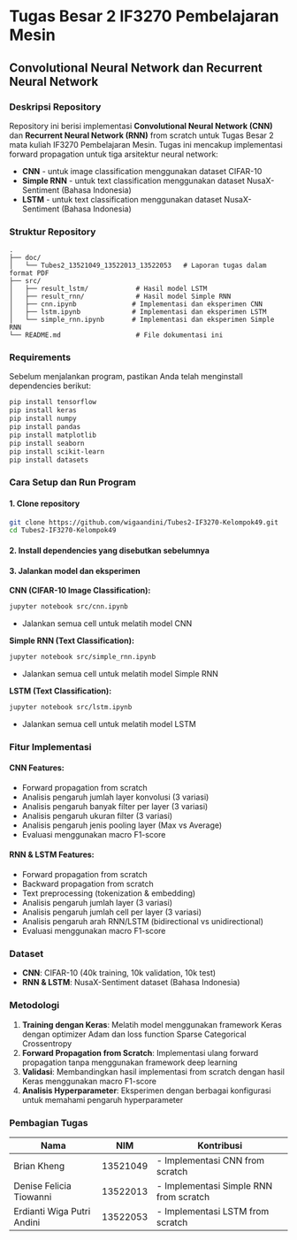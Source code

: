 # Tugas Besar 2 IF3270 Pembelajaran Mesin
## Convolutional Neural Network dan Recurrent Neural Network

### Deskripsi Repository

Repository ini berisi implementasi **Convolutional Neural Network (CNN)** dan **Recurrent Neural Network (RNN)** from scratch untuk Tugas Besar 2 mata kuliah IF3270 Pembelajaran Mesin. Tugas ini mencakup implementasi forward propagation untuk tiga arsitektur neural network:

- **CNN** - untuk image classification menggunakan dataset CIFAR-10
- **Simple RNN** - untuk text classification menggunakan dataset NusaX-Sentiment (Bahasa Indonesia)
- **LSTM** - untuk text classification menggunakan dataset NusaX-Sentiment (Bahasa Indonesia)

### Struktur Repository

```
.
├── doc/
│   └── Tubes2_13521049_13522013_13522053   # Laporan tugas dalam format PDF
├── src/
│   ├── result_lstm/            # Hasil model LSTM
│   ├── result_rnn/             # Hasil model Simple RNN
│   ├── cnn.ipynb              # Implementasi dan eksperimen CNN
│   ├── lstm.ipynb             # Implementasi dan eksperimen LSTM
│   └── simple_rnn.ipynb       # Implementasi dan eksperimen Simple RNN
└── README.md                   # File dokumentasi ini
```

### Requirements

Sebelum menjalankan program, pastikan Anda telah menginstall dependencies berikut:

```bash
pip install tensorflow
pip install keras
pip install numpy
pip install pandas
pip install matplotlib
pip install seaborn
pip install scikit-learn
pip install datasets
```

### Cara Setup dan Run Program

#### 1. Clone repository
```bash
git clone https://github.com/wigaandini/Tubes2-IF3270-Kelompok49.git
cd Tubes2-IF3270-Kelompok49
```

#### 2. Install dependencies yang disebutkan sebelumnya

#### 3. Jalankan model dan eksperimen

**CNN (CIFAR-10 Image Classification):**
```bash
jupyter notebook src/cnn.ipynb
```
- Jalankan semua cell untuk melatih model CNN

**Simple RNN (Text Classification):**
```bash
jupyter notebook src/simple_rnn.ipynb
```
- Jalankan semua cell untuk melatih model Simple RNN

**LSTM (Text Classification):**
```bash
jupyter notebook src/lstm.ipynb
```
- Jalankan semua cell untuk melatih model LSTM

### Fitur Implementasi

#### CNN Features:
- Forward propagation from scratch
- Analisis pengaruh jumlah layer konvolusi (3 variasi)
- Analisis pengaruh banyak filter per layer (3 variasi)
- Analisis pengaruh ukuran filter (3 variasi)
- Analisis pengaruh jenis pooling layer (Max vs Average)
- Evaluasi menggunakan macro F1-score

#### RNN & LSTM Features:
- Forward propagation from scratch
- Backward propagation from scratch
- Text preprocessing (tokenization & embedding)
- Analisis pengaruh jumlah layer (3 variasi)
- Analisis pengaruh jumlah cell per layer (3 variasi)
- Analisis pengaruh arah RNN/LSTM (bidirectional vs unidirectional)
- Evaluasi menggunakan macro F1-score

### Dataset

- **CNN**: CIFAR-10 (40k training, 10k validation, 10k test)
- **RNN & LSTM**: NusaX-Sentiment dataset (Bahasa Indonesia)

### Metodologi

1. **Training dengan Keras**: Melatih model menggunakan framework Keras dengan optimizer Adam dan loss function Sparse Categorical Crossentropy
2. **Forward Propagation from Scratch**: Implementasi ulang forward propagation tanpa menggunakan framework deep learning
3. **Validasi**: Membandingkan hasil implementasi from scratch dengan hasil Keras menggunakan macro F1-score
4. **Analisis Hyperparameter**: Eksperimen dengan berbagai konfigurasi untuk memahami pengaruh hyperparameter

### Pembagian Tugas

| Nama | NIM | Kontribusi |
|------|-----|------------|
| Brian Kheng | 13521049 | - Implementasi CNN from scratch |
| Denise Felicia Tiowanni | 13522013 | - Implementasi Simple RNN from scratch |
| Erdianti Wiga Putri Andini | 13522053 | - Implementasi LSTM from scratch |